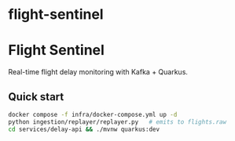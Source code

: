 # flight-sentinel

# Flight Sentinel
Real-time flight delay monitoring with Kafka + Quarkus.

## Quick start
```bash
docker compose -f infra/docker-compose.yml up -d
python ingestion/replayer/replayer.py   # emits to flights.raw
cd services/delay-api && ./mvnw quarkus:dev
